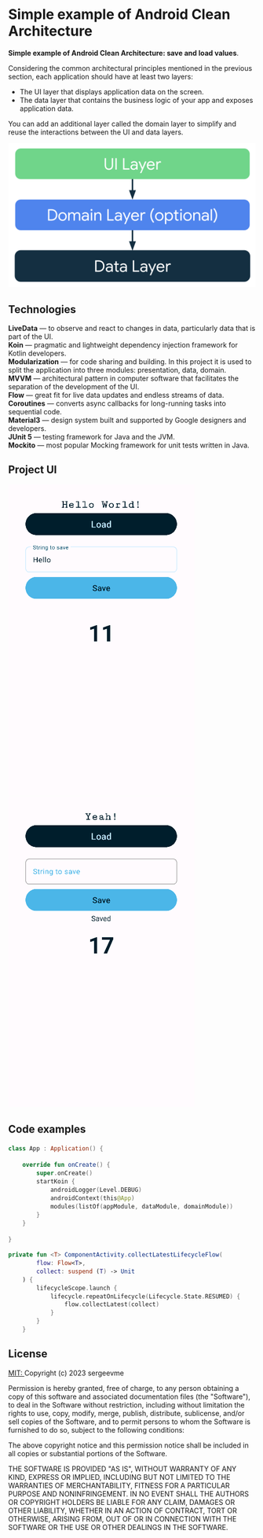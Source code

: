 # Simple example of Android Clean Architecture

**Simple example of Android Clean Architecture: save and load values**.

Considering the common architectural principles mentioned in the previous section, each application should have at least two layers:
- The UI layer that displays application data on the screen.
- The data layer that contains the business logic of your app and exposes application data.

You can add an additional layer called the domain layer to simplify and reuse the interactions between the UI and data layers.

![android app architecture](/images/android.png "Android App architecture")

## Technologies

**LiveData** — to observe and react to changes in data, particularly data that is part of the UI. \
**Koin** — pragmatic and lightweight dependency injection framework for Kotlin developers. \
**Modularization** — for code sharing and building. In this project it is used to split the application into three modules: presentation, data, domain. \
**MVVM** — architectural pattern in computer software that facilitates the separation of the development of the UI. \
**Flow** — great fit for live data updates and endless streams of data. \
**Coroutines** — converts async callbacks for long-running tasks into sequential code. \
**Material3** — design system built and supported by Google designers and developers. \
**JUnit 5** — testing framework for Java and the JVM. \
**Mockito** — most popular Mocking framework for unit tests written in Java.

## Project UI

![app UI](/images/app-ui-1.png "App UI") ![app UI](/images/app-ui-2.png "App UI")

## Code examples

```kotlin
class App : Application() {

    override fun onCreate() {
        super.onCreate()
        startKoin {
            androidLogger(Level.DEBUG)
            androidContext(this@App)
            modules(listOf(appModule, dataModule, domainModule))
        }
    }

}
```

```kotlin
private fun <T> ComponentActivity.collectLatestLifecycleFlow(
        flow: Flow<T>, 
        collect: suspend (T) -> Unit
    ) {
        lifecycleScope.launch {
            lifecycle.repeatOnLifecycle(Lifecycle.State.RESUMED) {
                flow.collectLatest(collect)
            }
        }
    }
```

## License

[MIT: ](https://choosealicense.com/licenses/mit/) Copyright (c) 2023 sergeevme

Permission is hereby granted, free of charge, to any person obtaining a copy
of this software and associated documentation files (the "Software"), to deal
in the Software without restriction, including without limitation the rights
to use, copy, modify, merge, publish, distribute, sublicense, and/or sell
copies of the Software, and to permit persons to whom the Software is
furnished to do so, subject to the following conditions:

The above copyright notice and this permission notice shall be included in all
copies or substantial portions of the Software.

THE SOFTWARE IS PROVIDED "AS IS", WITHOUT WARRANTY OF ANY KIND, EXPRESS OR
IMPLIED, INCLUDING BUT NOT LIMITED TO THE WARRANTIES OF MERCHANTABILITY,
FITNESS FOR A PARTICULAR PURPOSE AND NONINFRINGEMENT. IN NO EVENT SHALL THE
AUTHORS OR COPYRIGHT HOLDERS BE LIABLE FOR ANY CLAIM, DAMAGES OR OTHER
LIABILITY, WHETHER IN AN ACTION OF CONTRACT, TORT OR OTHERWISE, ARISING FROM,
OUT OF OR IN CONNECTION WITH THE SOFTWARE OR THE USE OR OTHER DEALINGS IN THE
SOFTWARE.
